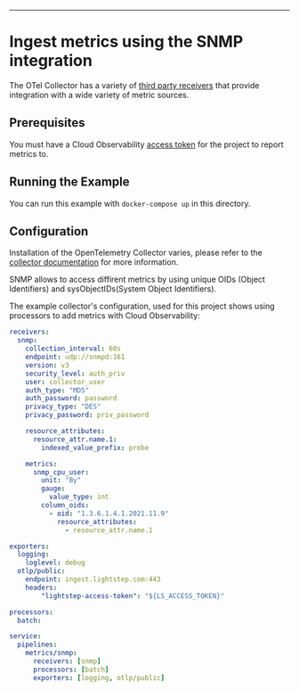 ---
# Ingest metrics using the SNMP integration

The OTel Collector has a variety of [third party receivers](https://github.com/open-telemetry/opentelemetry-collector-contrib/tree/master/receiver) that provide integration with a wide variety of metric sources.

## Prerequisites

You must have a Cloud Observability [access token](/docs/create-and-manage-access-tokens) for the project to report metrics to.

## Running the Example

You can run this example with `docker-compose up` in this directory.

## Configuration

Installation of the OpenTelemetry Collector varies, please refer to the [collector documentation](https://opentelemetry.io/docs/collector/) for more information.

SNMP allows to access diffirent metrics by using unique OIDs (Object Identifiers) and sysObjectIDs(System Object Identifiers).

The example collector's configuration, used for this project shows using processors to add metrics with Cloud Observability:

``` yaml
receivers:
  snmp:
    collection_interval: 60s
    endpoint: udp://snmpd:161
    version: v3
    security_level: auth_priv
    user: collector_user
    auth_type: "MD5"
    auth_password: password
    privacy_type: "DES"
    privacy_password: priv_password

    resource_attributes:
      resource_attr.name.1:
        indexed_value_prefix: probe

    metrics:
      snmp_cpu_user:
        unit: "By"
        gauge:
          value_type: int
        column_oids:
          - oid: "1.3.6.1.4.1.2021.11.9"
            resource_attributes:
              - resource_attr.name.1

exporters:
  logging:
    loglevel: debug
  otlp/public:
    endpoint: ingest.lightstep.com:443
    headers:
        "lightstep-access-token": "${LS_ACCESS_TOKEN}"

processors:
  batch:

service:
  pipelines:
    metrics/snmp:
      receivers: [snmp]
      processors: [batch]
      exporters: [logging, otlp/public]

```
